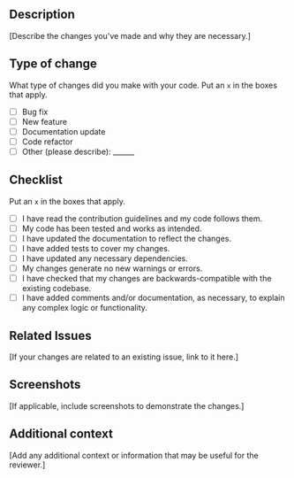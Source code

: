 ## Description

[Describe the changes you've made and why they are necessary.]

## Type of change
What type of changes did you make with your code. Put an `x` in the boxes that apply.

- [ ] Bug fix
- [ ] New feature
- [ ] Documentation update
- [ ] Code refactor
- [ ] Other (please describe): ______

## Checklist
Put an `x` in the boxes that apply.

- [ ] I have read the contribution guidelines and my code follows them.
- [ ] My code has been tested and works as intended.
- [ ] I have updated the documentation to reflect the changes.
- [ ] I have added tests to cover my changes.
- [ ] I have updated any necessary dependencies.
- [ ] My changes generate no new warnings or errors.
- [ ] I have checked that my changes are backwards-compatible with the existing codebase.
- [ ] I have added comments and/or documentation, as necessary, to explain any complex logic or functionality.

## Related Issues

[If your changes are related to an existing issue, link to it here.]

## Screenshots

[If applicable, include screenshots to demonstrate the changes.]

## Additional context

[Add any additional context or information that may be useful for the reviewer.]

